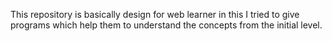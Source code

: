 This repository is basically design for web learner in this I tried to give programs which help them to understand the concepts from the initial level.
